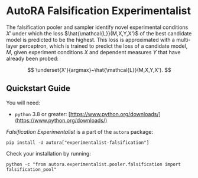 # AutoRA Falsification Experimentalist

The falsification pooler and sampler identify novel experimental conditions $X'$ under 
which the loss $\hat{\mathcal{L}}(M,X,Y,X')$ of the best 
candidate model is predicted to be the highest. This loss is 
approximated with a multi-layer perceptron, which is trained to 
predict the loss of a candidate model, $M$, given experiment 
conditions $X$  and dependent measures $Y$ that have already been probed:

$$
\underset{X'}{argmax}~\hat{\mathcal{L}}(M,X,Y,X').
$$

## Quickstart Guide

You will need:

- `python` 3.8 or greater: [https://www.python.org/downloads/](https://www.python.org/downloads/)

*Falsification Experimentalist* is a part of the `autora` package:

```shell
pip install -U autora["experimentalist-falsification"]
```


Check your installation by running:
```shell
python -c "from autora.experimentalist.pooler.falsification import falsification_pool"
```
